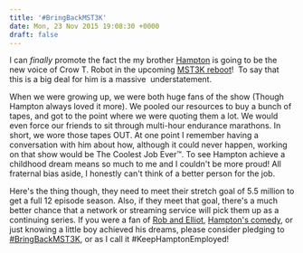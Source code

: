 ```yaml
---
title: '#BringBackMST3K'
date: Mon, 23 Nov 2015 19:08:30 +0000
draft: false
---
```


I can _finally_ promote the fact the my brother [Hampton](http://hamptonyount.com/) is going to be the new voice of Crow T. Robot in the upcoming [MST3K reboot](https://www.kickstarter.com/projects/mst3k/bringbackmst3k/)!  To say that this is a big deal for him is a massive  understatement.

When we were growing up, we were both huge fans of the show (Though Hampton always loved it more). We pooled our resources to buy a bunch of tapes, and got to the point where we were quoting them a lot. We would even force our friends to sit through multi-hour endurance marathons. In short, we wore those tapes OUT. At one point I remember having a conversation with him about how, although it could never happen, working on that show would be The Coolest Job Ever™. To see Hampton achieve a childhood dream means so much to me and I couldn't be more proud! All fraternal bias aside, I honestly can't think of a better person for the job.

Here's the thing though, they need to meet their stretch goal of 5.5 million to get a full 12 episode season. Also, if they meet that goal, there's a much better chance that a network or streaming service will pick them up as a continuing series. If you were a fan of [Rob and Elliot](http://clayyount.com/raecomics/), [Hampton's comedy](http://hamptonyount.com/), or just knowing a little boy achieved his dreams, please consider pledging to [#BringBackMST3K](https://twitter.com/hashtag/BringBackMST3K), or as I call it #KeepHamptonEmployed!